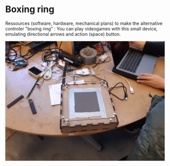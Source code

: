# Boxing ring
Ressources (software, hardware, mechanical plans) to make the alternative controler  "boxing ring" : 
You can play videogames with this small device, emulating directional arrows and action (space) button.


![image](pictures/20241122_091110.jpg)